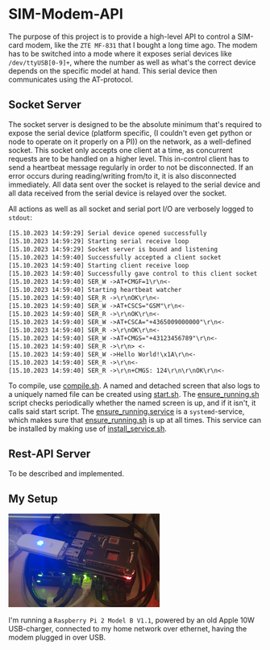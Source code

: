 # SIM-Modem-API

The purpose of this project is to provide a high-level API to control a SIM-card modem, like the `ZTE MF-831` that I bought a long time ago. The modem has to be switched into a mode where it exposes serial devices like `/dev/ttyUSB[0-9]+`, where the number as well as what's the correct device depends on the specific model at hand. This serial device then communicates using the AT-protocol.

## Socket Server

The socket server is designed to be the absolute minimum that's required to expose the serial device (platform specific, (I couldn't even get python or node to operate on it properly on a PI)) on the network, as a well-defined socket. This socket only accepts one client at a time, as concurrent requests are to be handled on a higher level. This in-control client has to send a heartbeat message regularly in order to not be disconnected. If an error occurs during reading/writing from/to it, it is also disconnected immediately. All data sent over the socket is relayed to the serial device and all data received from the serial device is relayed over the socket.

All actions as well as all socket and serial port I/O are verbosely logged to `stdout`:

```
[15.10.2023 14:59:29] Serial device opened successfully
[15.10.2023 14:59:29] Starting serial receive loop
[15.10.2023 14:59:29] Socket server is bound and listening
[15.10.2023 14:59:40] Successfully accepted a client socket
[15.10.2023 14:59:40] Starting client receive loop
[15.10.2023 14:59:40] Successfully gave control to this client socket
[15.10.2023 14:59:40] SER_W ->AT+CMGF=1\r\n<-
[15.10.2023 14:59:40] Starting heartbeat watcher
[15.10.2023 14:59:40] SER_R ->\r\nOK\r\n<-
[15.10.2023 14:59:40] SER_W ->AT+CSCS="GSM"\r\n<-
[15.10.2023 14:59:40] SER_R ->\r\nOK\r\n<-
[15.10.2023 14:59:40] SER_W ->AT+CSCA="+4365009000000"\r\n<-
[15.10.2023 14:59:40] SER_R ->\r\nOK\r\n<-
[15.10.2023 14:59:40] SER_W ->AT+CMGS="+43123456789"\r\n<-
[15.10.2023 14:59:40] SER_R ->\r\n> <-
[15.10.2023 14:59:40] SER_W ->Hello World!\x1A\r\n<-
[15.10.2023 14:59:40] SER_R ->\r\n<-
[15.10.2023 14:59:40] SER_R ->\r\n+CMGS: 124\r\n\r\nOK\r\n<-
```

To compile, use [compile.sh](socket_server/compile.sh). A named and detached screen that also logs to a uniquely named file can be created using [start.sh](socket_server/start.sh). The [ensure_running.sh](socket_server/ensure_running.sh) script checks periodically whether the named screen is up, and if it isn't, it calls said start script. The [ensure_running.service](socket_server/ensure_running.service) is a `systemd`-service, which makes sure that [ensure_running.sh](socket_server/ensure_running.sh) is up at all times. This service can be installed by making use of [install_service.sh](socket_server/install_service.sh).

## Rest-API Server

To be described and implemented.

## My Setup

<img src="readme_images/setup.jpg" style="width: 45%; min-width: 300px;">

I'm running a `Raspberry Pi 2 Model B V1.1`, powered by an old Apple 10W USB-charger, connected to my home network over ethernet, having the modem plugged in over USB.
